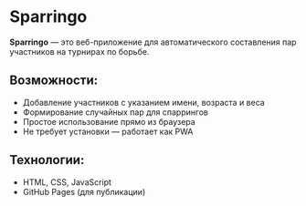 # Sparringo
**Sparringo** — это веб-приложение для автоматического составления пар участников на турнирах по борьбе.

## Возможности:
- Добавление участников с указанием имени, возраста и веса
- Формирование случайных пар для спаррингов
- Простое использование прямо из браузера
- Не требует установки — работает как PWA

## Технологии:
- HTML, CSS, JavaScript
- GitHub Pages (для публикации)
